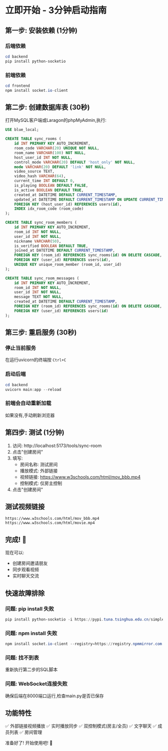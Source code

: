 # 立即开始 - 3分钟启动指南

## 第一步: 安装依赖 (1分钟)

### 后端依赖
```powershell
cd backend
pip install python-socketio
```

### 前端依赖
```powershell
cd frontend
npm install socket.io-client
```

## 第二步: 创建数据库表 (30秒)

打开MySQL客户端或Laragon的phpMyAdmin,执行:

```sql
USE blue_local;

CREATE TABLE sync_rooms (
    id INT PRIMARY KEY AUTO_INCREMENT,
    room_code VARCHAR(20) UNIQUE NOT NULL,
    room_name VARCHAR(100) NOT NULL,
    host_user_id INT NOT NULL,
    control_mode VARCHAR(20) DEFAULT 'host_only' NOT NULL,
    mode VARCHAR(20) DEFAULT 'link' NOT NULL,
    video_source TEXT,
    video_hash VARCHAR(64),
    current_time INT DEFAULT 0,
    is_playing BOOLEAN DEFAULT FALSE,
    is_active BOOLEAN DEFAULT TRUE,
    created_at DATETIME DEFAULT CURRENT_TIMESTAMP,
    updated_at DATETIME DEFAULT CURRENT_TIMESTAMP ON UPDATE CURRENT_TIMESTAMP,
    FOREIGN KEY (host_user_id) REFERENCES users(id),
    INDEX idx_room_code (room_code)
);

CREATE TABLE sync_room_members (
    id INT PRIMARY KEY AUTO_INCREMENT,
    room_id INT NOT NULL,
    user_id INT NOT NULL,
    nickname VARCHAR(50),
    is_verified BOOLEAN DEFAULT TRUE,
    joined_at DATETIME DEFAULT CURRENT_TIMESTAMP,
    FOREIGN KEY (room_id) REFERENCES sync_rooms(id) ON DELETE CASCADE,
    FOREIGN KEY (user_id) REFERENCES users(id),
    UNIQUE KEY unique_room_member (room_id, user_id)
);

CREATE TABLE sync_room_messages (
    id INT PRIMARY KEY AUTO_INCREMENT,
    room_id INT NOT NULL,
    user_id INT NOT NULL,
    message TEXT NOT NULL,
    created_at DATETIME DEFAULT CURRENT_TIMESTAMP,
    FOREIGN KEY (room_id) REFERENCES sync_rooms(id) ON DELETE CASCADE,
    FOREIGN KEY (user_id) REFERENCES users(id)
);
```

## 第三步: 重启服务 (30秒)

### 停止当前服务
在运行uvicorn的终端按 `Ctrl+C`

### 启动后端
```powershell
cd backend
uvicorn main:app --reload
```

### 前端会自动重新加载
如果没有,手动刷新浏览器

## 第四步: 测试 (1分钟)

1. 访问: http://localhost:5173/tools/sync-room
2. 点击"创建房间"
3. 填写:
   - 房间名称: 测试房间
   - 播放模式: 外部链接
   - 视频链接: https://www.w3schools.com/html/mov_bbb.mp4
   - 控制模式: 仅房主控制
4. 点击"创建房间"

## 测试视频链接

```
https://www.w3schools.com/html/mov_bbb.mp4
https://www.w3schools.com/html/movie.mp4
```

## 完成! 🎉

现在可以:
- 创建房间邀请朋友
- 同步观看视频
- 实时聊天交流

## 快速故障排除

### 问题: pip install 失败
```powershell
pip install python-socketio -i https://pypi.tuna.tsinghua.edu.cn/simple
```

### 问题: npm install 失败
```powershell
npm install socket.io-client --registry=https://registry.npmmirror.com
```

### 问题: 找不到表
重新执行第二步的SQL脚本

### 问题: WebSocket连接失败
确保后端在8000端口运行,检查main.py是否已保存

## 功能特性

✅ 外部链接视频播放
✅ 实时播放同步
✅ 双控制模式(房主/全员)
✅ 文字聊天
✅ 成员列表
✅ 房间管理

准备好了! 开始使用吧! 🚀
